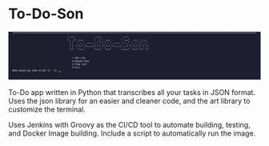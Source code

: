 # To-Do-Son

![alt text](https://github.com/poitew/To-Do-Son/blob/main/images/Image.png?raw=true)

To-Do app written in Python that transcribes all your tasks in JSON format. Uses the json library for an easier and cleaner code, and the art library to customize the terminal.

Uses Jenkins with Groovy as the CI/CD tool to automate building, testing, and Docker Image building. Include a script to automatically run the image.
